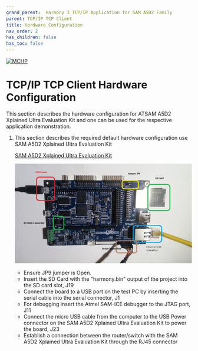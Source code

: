 ```yaml
---
grand_parent:  Harmony 3 TCP/IP Application for SAM A5D2 Family
parent: TCP/IP TCP Client
title: Hardware Configuration
nav_order: 2
has_children: false
has_toc: false
---
```

[![MCHP](https://www.microchip.com/ResourcePackages/Microchip/assets/dist/images/logo.png)](https://www.microchip.com)

# TCP/IP TCP Client Hardware Configuration

This section describes the hardware configuration for ATSAM A5D2 Xplained Ultra Evaluation Kit and one can be used for the respective application demonstration.

1. This section describes the required default hardware configuration use SAM A5D2 Xplained Ultra Evaluation Kit
  
      [SAM A5D2 Xplained Ultra Evaluation Kit](http://ww1.microchip.com/downloads/en/devicedoc/Atmel-44028-32-bit-Cortex-A5-Microprocessor-SAMA5D2-Xplained-Ultra_User-Guide.pdf)

      ![required_hardware](images/SAMA5D2_XULT.png)

      * Ensure JP9 jumper is Open. 
      * Insert the SD Card with the "harmony.bin" output of the project into the SD card slot, J19 
      * Connect the board to a USB port on the test PC by inserting the serial cable into the serial connector, J1 
      * For debugging insert the Atmel SAM-ICE debugger to the JTAG port, J11 
      * Connect the micro USB cable from the computer to the USB Power connector on the SAM A5D2 Xplained Ultra Evaluation Kit to power the board, J23 
      * Establish a connection between the router/switch with the SAM A5D2 Xplained Ultra Evaluation Kit through the RJ45 connector 
  
      